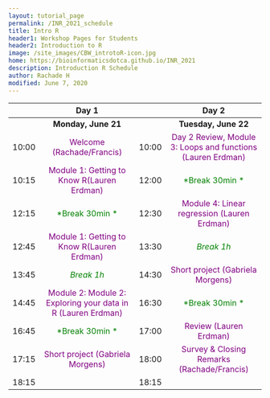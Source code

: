 ```yaml
---
layout: tutorial_page
permalink: /INR_2021_schedule
title: Intro R
header1: Workshop Pages for Students
header2: Introduction to R
image: /site_images/CBW_introtoR-icon.jpg
home: https://bioinformaticsdotca.github.io/INR_2021
description: Introduction R Schedule
author: Rachade H
modified: June 7, 2020
---
```


| | **Day 1** || **Day 2** |  
| :---:| :---: | :---: | :---: |   
| | **Monday, June 21** || **Tuesday, June 22** |
| 10:00| <font color="purple">Welcome (Rachade/Francis)</font> |10:00| <font color="purple">Day 2 Review, Module 3: Loops and functions (Lauren Erdman)</font> |
| 10:15| <font color="purple">Module 1: Getting to Know R(Lauren Erdman)</font> |12:00| <font color="green">*Break 30min *</font> |
| 12:15| <font color="green">*Break 30min *</font> |12:30| <font color="purple">Module 4: Linear regression (Lauren Erdman)</font> |
| 12:45| <font color="purple">Module 1: Getting to Know R(Lauren Erdman)</font> |13:30| <font color="green">*Break 1h*</font> |
| 13:45| <font color="green">*Break 1h*</font> |14:30| <font color="purple">Short project (Gabriela Morgens)</font> |
| 14:45| <font color="purple">Module 2: Module 2: Exploring your data in R  (Lauren Erdman)</font> |16:30| <font color="green">*Break 30min *</font> |
| 16:45| <font color="green">*Break 30min *</font> |17:00| <font color="purple"> Review  (Lauren Erdman)</font> |
| 17:15| <font color="purple">Short project (Gabriela Morgens)</font> |18:00| <font color="purple">Survey & Closing Remarks (Rachade/Francis)</font> |
| 18:15| | 18:15| | 
